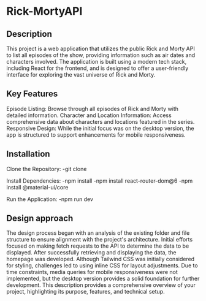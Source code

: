 # Rick-MortyAPI

## Description
This project is a web application that utilizes the public Rick and Morty API to list all episodes of the show, providing information such as air dates and characters involved. The application is built using a modern tech stack, including React for the frontend, and is designed to offer a user-friendly interface for exploring the vast universe of Rick and Morty.

## Key Features
Episode Listing: Browse through all episodes of Rick and Morty with detailed information.
Character and Location Information: Access comprehensive data about characters and locations featured in the series.
Responsive Design: While the initial focus was on the desktop version, the app is structured to support enhancements for mobile responsiveness.

## Installation
Clone the Repository:
-git clone <repository-url>

Install Dependencies:
-npm install
-npm install react-router-dom@6
-npm install @material-ui/core

Run the Application:
-npm run dev

## Design approach
The design process began with an analysis of the existing folder and file structure to ensure alignment with the project's architecture. Initial efforts focused on making fetch requests to the API to determine the data to be displayed. After successfully retrieving and displaying the data, the homepage was developed. Although Tailwind CSS was initially considered for styling, challenges led to using inline CSS for layout adjustments. Due to time constraints, media queries for mobile responsiveness were not implemented, but the desktop version provides a solid foundation for further development. This description provides a comprehensive overview of your project, highlighting its purpose, features, and technical setup.
